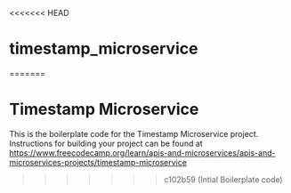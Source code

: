 <<<<<<< HEAD
# timestamp_microservice
=======
# Timestamp Microservice

This is the boilerplate code for the Timestamp Microservice project. Instructions for building your project can be found at https://www.freecodecamp.org/learn/apis-and-microservices/apis-and-microservices-projects/timestamp-microservice
>>>>>>> c102b59 (Intial Boilerplate code)

